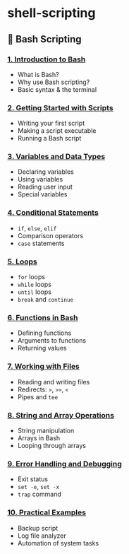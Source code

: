 # shell-scripting
## 🧠 Bash Scripting

### [1. Introduction to Bash](./lessons/Lesson-1-Introduction-to-bash.md)

* What is Bash?
* Why use Bash scripting?
* Basic syntax & the terminal

### [2. Getting Started with Scripts](./lessons/Lesson-2-Getting-Started-with-Scripts.md)

* Writing your first script
* Making a script executable
* Running a Bash script

### [3. Variables and Data Types](./lessons/Lesson-3-Variables-and-Data-Types.md)

* Declaring variables
* Using variables
* Reading user input
* Special variables

### [4. Conditional Statements](./lessons/Lesson-4:-Conditional-Statements.md)

* `if`, `else`, `elif`
* Comparison operators
* `case` statements

### [5. Loops](./lessons/Lesson-5-Loops-in-Bash.md)

* `for` loops
* `while` loops
* `until` loops
* `break` and `continue`

### [6. Functions in Bash](./lessons/Lesson-6-Functions-in-Bash.md)

* Defining functions
* Arguments to functions
* Returning values

### [7. Working with Files](./lessons/Lesson-7-Working-with-Files.md)

* Reading and writing files
* Redirects: `>`, `>>`, `<`
* Pipes and `tee`

### [8. String and Array Operations](./lessons/Lesson-8-String-and-Array-manipulation.md)

* String manipulation
* Arrays in Bash
* Looping through arrays

### [9. Error Handling and Debugging](./lessons/Lesson-9-Error-Handling-and-Debugging.md)

* Exit status
* `set -e`, `set -x`
* `trap` command

### [10. Practical Examples](./lessons.Lesson-10-Practical-Examples.md)

* Backup script
* Log file analyzer
* Automation of system tasks
